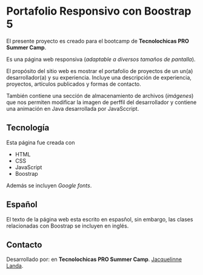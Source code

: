 # Portafolio Responsivo con Boostrap 5

El presente proyecto es creado para el bootcamp de **Tecnolochicas PRO Summer Camp**.

Es una página web responsiva (*adaptable a diversos tamaños de pantalla*).

El propósito del sitio web es mostrar el portafolio de proyectos de un un(a) desarrollador(a) y su experiencia.
Incluye una descripción de experiencia, proyectos, artículos publicados y formas de contacto.

También contiene una sección de almacenamiento de archivos (*imágenes*) que nos permiten modificar la imagen de perffil del desarrollador y contiene una animación en Java desarrollada por JavaSccript.

## Tecnología 

Esta página fue creada con
* HTML
* CSS
* JavaScript
* Boostrap

Además se incluyen *Google fonts*.

## Español
El texto de la página web esta escrito en espasñol, sin embargo, las clases relacionadas con Boostrap se incluyen en inglés.

## Contacto
Desarrollado por:  en **Tecnolochicas PRO Summer Camp**.
[Jacquelinne Landa](link).
